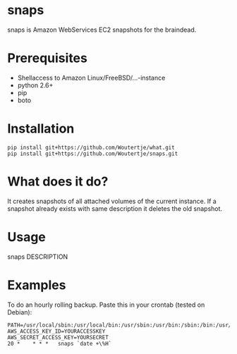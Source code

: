 snaps
=====

snaps is Amazon WebServices EC2 snapshots for the braindead. 

Prerequisites
=============
 * Shellaccess to Amazon Linux/FreeBSD/...-instance
 * python 2.6+
 * pip
 * boto

Installation
============

    pip install git+https://github.com/Woutertje/what.git
    pip install git+https://github.com/Woutertje/snaps.git

What does it do?
================

It creates snapshots of all attached volumes of the current instance. If a snapshot already exists with same description it deletes the old snapshot.

Usage
=====

snaps DESCRIPTION

Examples
========

To do an hourly rolling backup. Paste this in your crontab (tested on Debian):

    PATH=/usr/local/sbin:/usr/local/bin:/usr/sbin:/usr/bin:/sbin:/bin:/usr/local/aws/ec2/bin
    AWS_ACCESS_KEY_ID=YOURACCESSKEY
    AWS_SECRET_ACCESS_KEY=YOURSECRET
    20 *    * * *   snaps `date +\%H`



